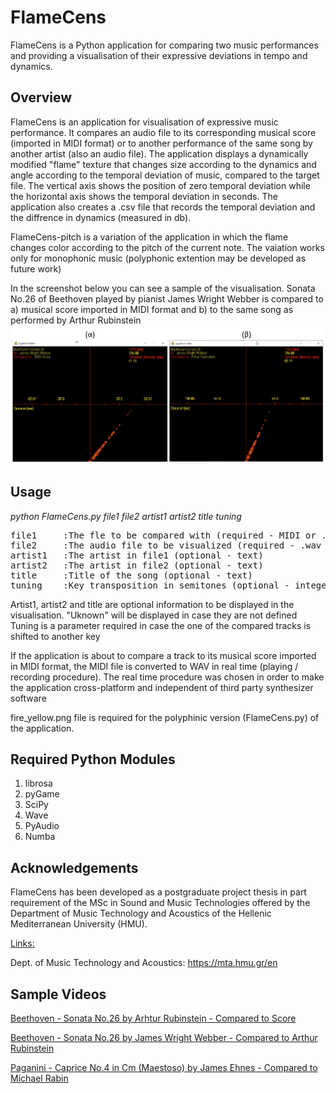 # FlameCens


FlameCens is a Python application for comparing two music performances and providing a visualisation of their expressive deviations in tempo and dynamics.


## Overview
FlameCens is an application for visualisation of expressive music performance. It compares an audio file to its corresponding musical score (imported in MIDI format) or to another performance of the same song by another artist (also an audio file). The application displays a dynamically modified "flame" texture that changes size according to the dynamics and angle according to the temporal deviation of music, compared to the target file. The vertical axis shows the position of zero temporal deviation while the horizontal axis shows the temporal deviation in seconds. The application also creates a .csv file that records the temporal deviation and the diffrence in dynamics (measured in db).

FlameCens-pitch is a variation of the application in which the flame changes color according to the pitch of the current note. The vaiation works only for monophonic music (polyphonic extention may be developed as future work)

In the screenshot below you can see a sample of the visualisation. Sonata No.26 of Beethoven played by pianist James Wright Webber is compared to a) musical score imported in MIDI format and b) to the same song as performed by Arthur Rubinstein
![Screenshot](sample.png)


## Usage

*python FlameCens.py file1 file2 artist1 artist2 title tuning*
  
<pre>
file1     :The fle to be compared with (required - MIDI or .wav format) 
file2     :The audio file to be visualized (required - .wav format )  
artist1   :The artist in file1 (optional - text)  
artist2   :The artist in file2 (optional - text)  
title     :Title of the song (optional - text)  
tuning    :Key transposition in semitones (optional - integer)  
</pre>
  
Artist1, artist2 and title are optional information to be displayed in the visualisation. "Uknown" will be displayed in case they are not defined
Tuning is a parameter required in case the one of the compared tracks is shifted to another key

If the application is about to compare a track to its musical score imported in MIDI format, the MIDI file is converted to WAV in real time (playing / recording procedure). The real time procedure was chosen in order to make the application cross-platform and independent of third party synthesizer software

fire_yellow.png file is required for the polyphinic version (FlameCens.py) of the application.

## Required Python Modules
1)  librosa
2)  pyGame
3)  SciPy
4)  Wave
5)  PyAudio
6)  Numba

## Acknowledgements
FlameCens has been developed as a postgraduate project thesis in part requirement of the MSc in Sound and Music Technologies offered by the   Department of Music Technology and Acoustics of the Hellenic Mediterranean University (HMU).

<ins>Links:</ins>

Dept. of Music Technology and Acoustics: https://mta.hmu.gr/en

## Sample Videos

[Beethoven - Sonata No.26 by Arhtur Rubinstein - Compared to Score](https://www.youtube.com/watch?v=Rub3LwPp2Zw)

[Beethoven - Sonata No.26 by James Wright Webber - Compared to Arthur Rubinstein](https://www.youtube.com/watch?v=nGV7Dfx6GsQ)

[Paganini - Caprice No.4 in Cm (Maestoso) by James Ehnes - Compared to Michael Rabin](https://www.youtube.com/watch?v=7EBfmDLQJ38)


